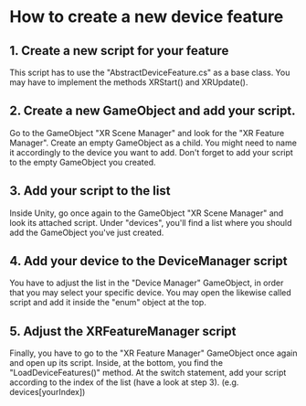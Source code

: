 ﻿# How to create a new device feature

## 1. Create a new script for your feature
This script has to use the "AbstractDeviceFeature.cs" as a base class. You may have to implement the methods XRStart() and XRUpdate().

## 2. Create a new GameObject and add your script.
Go to the GameObject "XR Scene Manager" and look for the "XR Feature Manager". Create an empty GameObject as a child. You might need to name it accordingly to the device you want to add.
Don't forget to add your script to the empty GameObject you created.

## 3. Add your script to the list
Inside Unity, go once again to the GameObject "XR Scene Manager" and look its attached script. Under "devices", you'll find a list where you should add the GameObject you've just created.

## 4. Add your device to the DeviceManager script
You have to adjust the list in the "Device Manager" GameObject, in order that you may select your specific device. You may open the likewise called script and add it inside the "enum" object at the top.

## 5. Adjust the XRFeatureManager script
Finally, you have to go to the "XR Feature Manager" GameObject once again and open up its script. Inside, at the bottom, you find the "LoadDeviceFeatures()" method. At the switch statement, add your script according to the index of the list (have a look at step 3). (e.g. devices[yourIndex])
